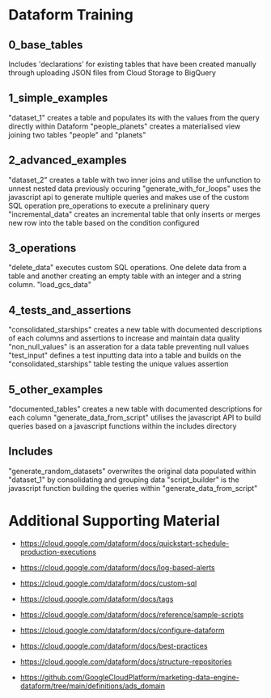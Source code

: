 # Dataform Training

## 0_base_tables

Includes 'declarations' for existing tables that have been created manually through uploading JSON files from Cloud Storage to BigQuery

## 1_simple_examples

"dataset_1" creates a table and populates its with the values from the query directly within Dataform
"people_planets" creates a materialised view joining two tables "people" and "planets"

## 2_advanced_examples

"dataset_2" creates a table with two inner joins and utilise the unfunction to unnest nested data previously occuring 
"generate_with_for_loops" uses the javascript api to generate multiple queries and makes use of the custom SQL operation pre_operations to execute a prelininary query
"incremental_data" creates an incremental table that only inserts or merges new row into the table based on the condition configured

## 3_operations

"delete_data" executes custom SQL operations. One delete data from a table and another creating an empty table with an integer and a string column.
"load_gcs_data" 

## 4_tests_and_assertions

"consolidated_starships" creates a new table with documented descriptions of each columns and assertions to increase and maintain data quality
"non_null_values" is an asseration for a data table preventing null values
"test_input" defines a test inputting data into a table and builds on the "consolidated_starships" table testing the unique values assertion 

## 5_other_examples

"documented_tables" creates a new table with documented descriptions for each column
"generate_data_from_script" utilises the javascript API to build queries based on a javascript functions within the includes directory

## Includes

"generate_random_datasets" overwrites the original data populated within "dataset_1" by consolidating and grouping data
"script_builder" is the javascript function building the queries within "generate_data_from_script"


# Additional Supporting Material

- https://cloud.google.com/dataform/docs/quickstart-schedule-production-executions
- https://cloud.google.com/dataform/docs/log-based-alerts
- https://cloud.google.com/dataform/docs/custom-sql
- https://cloud.google.com/dataform/docs/tags
- https://cloud.google.com/dataform/docs/reference/sample-scripts

- https://cloud.google.com/dataform/docs/configure-dataform

- https://cloud.google.com/dataform/docs/best-practices
- https://cloud.google.com/dataform/docs/structure-repositories

- https://github.com/GoogleCloudPlatform/marketing-data-engine-dataform/tree/main/definitions/ads_domain




